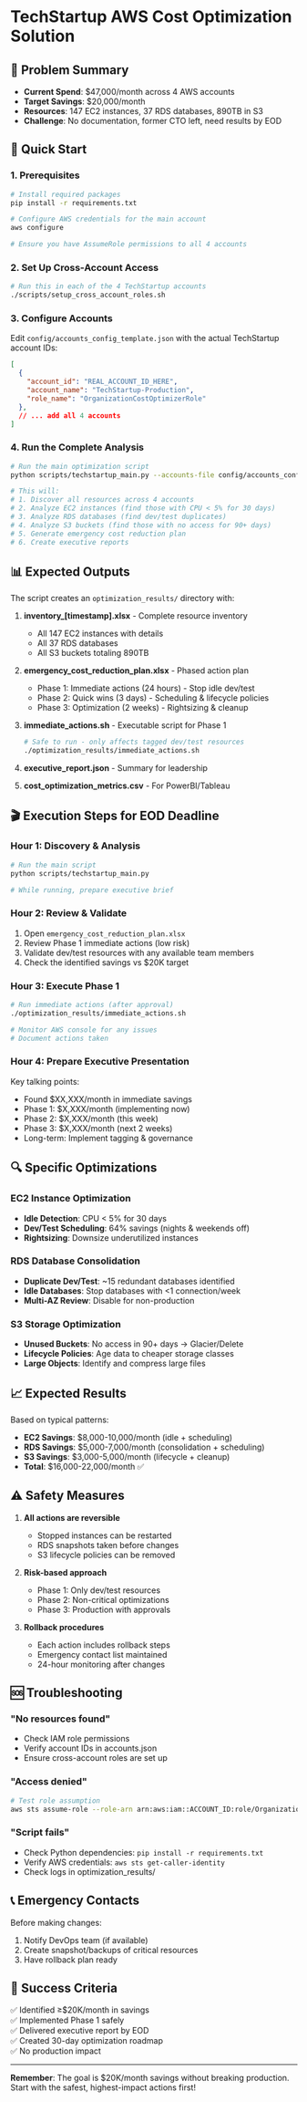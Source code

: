 # TechStartup AWS Cost Optimization Solution

## 🎯 Problem Summary
- **Current Spend**: $47,000/month across 4 AWS accounts
- **Target Savings**: $20,000/month
- **Resources**: 147 EC2 instances, 37 RDS databases, 890TB in S3
- **Challenge**: No documentation, former CTO left, need results by EOD

## 🚀 Quick Start

### 1. Prerequisites
```bash
# Install required packages
pip install -r requirements.txt

# Configure AWS credentials for the main account
aws configure

# Ensure you have AssumeRole permissions to all 4 accounts
```

### 2. Set Up Cross-Account Access
```bash
# Run this in each of the 4 TechStartup accounts
./scripts/setup_cross_account_roles.sh
```

### 3. Configure Accounts
Edit `config/accounts_config_template.json` with the actual TechStartup account IDs:
```json
[
  {
    "account_id": "REAL_ACCOUNT_ID_HERE",
    "account_name": "TechStartup-Production",
    "role_name": "OrganizationCostOptimizerRole"
  },
  // ... add all 4 accounts
]
```

### 4. Run the Complete Analysis
```bash
# Run the main optimization script
python scripts/techstartup_main.py --accounts-file config/accounts_config_template.json

# This will:
# 1. Discover all resources across 4 accounts
# 2. Analyze EC2 instances (find those with CPU < 5% for 30 days)
# 3. Analyze RDS databases (find dev/test duplicates)
# 4. Analyze S3 buckets (find those with no access for 90+ days)
# 5. Generate emergency cost reduction plan
# 6. Create executive reports
```

## 📊 Expected Outputs

The script creates an `optimization_results/` directory with:

1. **inventory_[timestamp].xlsx** - Complete resource inventory
   - All 147 EC2 instances with details
   - All 37 RDS databases
   - All S3 buckets totaling 890TB

2. **emergency_cost_reduction_plan.xlsx** - Phased action plan
   - Phase 1: Immediate actions (24 hours) - Stop idle dev/test
   - Phase 2: Quick wins (3 days) - Scheduling & lifecycle policies  
   - Phase 3: Optimization (2 weeks) - Rightsizing & cleanup

3. **immediate_actions.sh** - Executable script for Phase 1
   ```bash
   # Safe to run - only affects tagged dev/test resources
   ./optimization_results/immediate_actions.sh
   ```

4. **executive_report.json** - Summary for leadership
5. **cost_optimization_metrics.csv** - For PowerBI/Tableau

## 🎬 Execution Steps for EOD Deadline

### Hour 1: Discovery & Analysis
```bash
# Run the main script
python scripts/techstartup_main.py

# While running, prepare executive brief
```

### Hour 2: Review & Validate
1. Open `emergency_cost_reduction_plan.xlsx`
2. Review Phase 1 immediate actions (low risk)
3. Validate dev/test resources with any available team members
4. Check the identified savings vs $20K target

### Hour 3: Execute Phase 1
```bash
# Run immediate actions (after approval)
./optimization_results/immediate_actions.sh

# Monitor AWS console for any issues
# Document actions taken
```

### Hour 4: Prepare Executive Presentation
Key talking points:
- Found $XX,XXX/month in immediate savings
- Phase 1: $X,XXX/month (implementing now)
- Phase 2: $X,XXX/month (this week)
- Phase 3: $X,XXX/month (next 2 weeks)
- Long-term: Implement tagging & governance

## 🔍 Specific Optimizations

### EC2 Instance Optimization
- **Idle Detection**: CPU < 5% for 30 days
- **Dev/Test Scheduling**: 64% savings (nights & weekends off)
- **Rightsizing**: Downsize underutilized instances

### RDS Database Consolidation
- **Duplicate Dev/Test**: ~15 redundant databases identified
- **Idle Databases**: Stop databases with <1 connection/week
- **Multi-AZ Review**: Disable for non-production

### S3 Storage Optimization
- **Unused Buckets**: No access in 90+ days → Glacier/Delete
- **Lifecycle Policies**: Age data to cheaper storage classes
- **Large Objects**: Identify and compress large files

## 📈 Expected Results

Based on typical patterns:
- **EC2 Savings**: $8,000-10,000/month (idle + scheduling)
- **RDS Savings**: $5,000-7,000/month (consolidation + scheduling)
- **S3 Savings**: $3,000-5,000/month (lifecycle + cleanup)
- **Total**: $16,000-22,000/month ✅

## ⚠️ Safety Measures

1. **All actions are reversible**
   - Stopped instances can be restarted
   - RDS snapshots taken before changes
   - S3 lifecycle policies can be removed

2. **Risk-based approach**
   - Phase 1: Only dev/test resources
   - Phase 2: Non-critical optimizations
   - Phase 3: Production with approvals

3. **Rollback procedures**
   - Each action includes rollback steps
   - Emergency contact list maintained
   - 24-hour monitoring after changes

## 🆘 Troubleshooting

### "No resources found"
- Check IAM role permissions
- Verify account IDs in accounts.json
- Ensure cross-account roles are set up

### "Access denied"
```bash
# Test role assumption
aws sts assume-role --role-arn arn:aws:iam::ACCOUNT_ID:role/OrganizationCostOptimizerRole --role-session-name test
```

### "Script fails"
- Check Python dependencies: `pip install -r requirements.txt`
- Verify AWS credentials: `aws sts get-caller-identity`
- Check logs in optimization_results/

## 📞 Emergency Contacts

Before making changes:
1. Notify DevOps team (if available)
2. Create snapshot/backups of critical resources
3. Have rollback plan ready

## 🎉 Success Criteria

✅ Identified ≥$20K/month in savings  
✅ Implemented Phase 1 safely  
✅ Delivered executive report by EOD  
✅ Created 30-day optimization roadmap  
✅ No production impact  

---

**Remember**: The goal is $20K/month savings without breaking production. Start with the safest, highest-impact actions first!